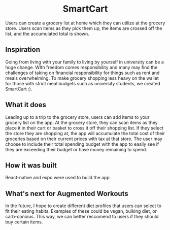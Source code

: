 <h1 align="center">SmartCart</h1>

Users can create a grocery list at home which they can utilize at the grocery store. Users scan items as they pick them up, the items are crossed off the list, and the accumulated total is shown.

## Inspiration
Going from living with your family to living by yourself in university can be a huge change. WIth freedom comes responsibility and many may find the challenges of taking on financial responsibility for things such as rent and meals overwhelming. To make grocery shopping less heavy on the wallet for those with strict meal budgets such as university students, we created SmartCart :).

## What it does
Leading up to a trip to the grocery store, users can add items to your grocery list on the app. At the grocery store, they can scan items as they place it in their cart or basket to cross it off their shopping list. If they select the store they are shopping at, the app will accumulate the total cost of their groceries based on their current prices with tax at that store. The user may choose to include their total spending budget with the app to easily see if they are exceeding their budget or have money remaining to spend.

## How it was built
React-native and expo were used to build the app.

## What's next for Augmented Workouts
In the future, I hope to create different diet profiles that users can select to fit their eating habits. Examples of these could be vegan, bulking diet, or carb-conious. This way, we can better reccomend to users if they should buy certain items.
